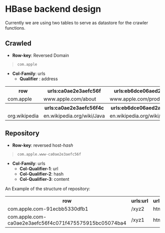 # HBase backend design
Currently we are using two tables to serve as datastore for the crawler functions.

## Crawled

+ **Row-key**: Reversed Domain <br/>
>`com.apple`

+ **Col-Family**: urls<br/>
    + **Qualifier** : address<br/>

<table>
  <tr>
    <th>row</th>
    <th>urls:ca0ae2e3aefc56f</th>
    <th>urls:eb6dce06aed2afc</th>
  </tr>
  <tr>
    <td>com.apple</td>
    <td>www.apple.com/about</td>
    <td>www.apple.com/products</td>
  </tr>  
  <tr>
    <th></th>
    <th>urls:ca0ae2e3aefc56f4c</th>
    <th>urls:eb6dce06aed2afc39</th>
  </tr>
  <tr>
    <td>org.wikipedia</td>
    <td>en.wikipedia.org/wiki/Java</td>
    <td>en.wikipedia.org/wiki/XML/</td>
  </tr>    
</table>

## Repository
+ **Row-key**: reversed host-*hash* <br/>
>`com.apple.www-ca0ae2e3aefc56f`

+ **Col-Family**: urls<br/>
    + **Col-Qualifier-1**: url<br/>
    + **Col-Qualifier-2**: hash<br/>
    + **Col-Qualifier-3**: content<br/>

An Example of the structure of repository:

<table>
<tr>
  <th>row</th>
  <th>urls:url</th>
  <th>urls:content</th>
  <th>outgoing:links</th>
</tr>
<tr>
  <td>com.apple.com-91ecbb5330dfb1</td>
  <td>/xyz2</td>
  <td>html content</td>
  <td>f4c071f4755759,91ecbb5330d</td>
</tr>
<tr>
  <td>com.apple.com-ca0ae2e3aefc56f4c071f475575915bc05074ba4</td>
  <td>/xyz1</td>
  <td>html content</td>
  <td>f4c071f4755759,91ecbb5330d</td>
</tr>
</table>
